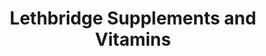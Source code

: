 ---
title: "Lethbridge Supplements and Vitamins"
url: /lethbridge/lethbridge-supplements-and-vitamins/
shop: Nahrungsergänzung
---